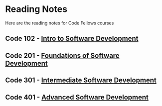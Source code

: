 # Reading Notes
Here are the reading notes for Code Fellows courses

## Code 102 - [Intro to Software Development]()
## Code 201 - [Foundations of Software Development]()
## Code 301 - [Intermediate Software Development]()
## Code 401 - [Advanced Software Development]()
